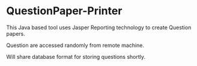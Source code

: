 # QuestionPaper-Printer
This Java based tool uses Jasper Reporting technology to create Question papers. 

Question are accessed randomly from remote machine.

Will share database format for storing questions shortly.
